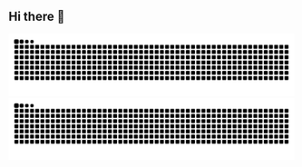 ## Hi there 👋





![](https://raw.githubusercontent.com/rr-jiawei-bai/rr-jiawei-bai/refs/heads/output/github-contribution-grid-snake.svg#gh-light-mode-only)
![](https://raw.githubusercontent.com/rr-jiawei-bai/rr-jiawei-bai/refs/heads/output/github-contribution-grid-snake-dark.svg#gh-dark-mode-only)
<!--
**rr-jiawei-bai/rr-jiawei-bai** is a ✨ _special_ ✨ repository because its `README.md` (this file) appears on your GitHub profile.

Here are some ideas to get you started:

- 🔭 I’m currently working on ...
- 🌱 I’m currently learning ...
- 👯 I’m looking to collaborate on ...
- 🤔 I’m looking for help with ...
- 💬 Ask me about ...
- 📫 How to reach me: ...
- 😄 Pronouns: ...
- ⚡ Fun fact: ...
-->
